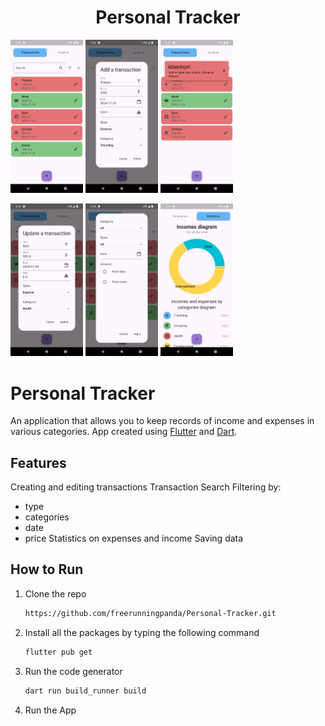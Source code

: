 <h1 align="center">Personal Tracker</h1> 

<p align="center">

<img src="assets/screenshots/1.png" width="23%"></img>
<img src="assets/screenshots/2.png" width="23%"></img>
<img src="assets/screenshots/3.png" width="23%"></img>
</p>

<p align="center">

<img src="assets/screenshots/4.png" width="23%"></img>
<img src="assets/screenshots/5.png" width="23%"></img>
<img src="assets/screenshots/6.png" width="23%"></img>
</p>



# Personal Tracker
An application that allows you to keep records of income and expenses in various categories. App created using [Flutter](https://flutter.dev/) and [Dart](https://dart.dev/).


## Features

Creating and editing transactions
Transaction Search
Filtering by: 
  - type
  - categories
  - date
  - price
Statistics on expenses and income
Saving data


## How to Run

1. Clone the repo
   ```sh
   https://github.com/freerunningpanda/Personal-Tracker.git
   ```
2. Install all the packages by typing the following command
   ```sh
   flutter pub get
   ```
4. Run the code generator
   ```sh
   dart run build_runner build
   ```
3. Run the App


